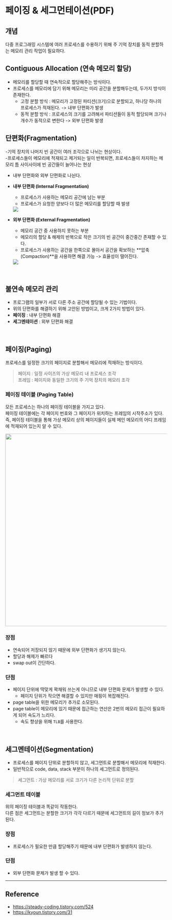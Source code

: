 # 페이징 & 세그먼테이션(PDF)

## 개념
다중 프로그래밍 시스템에 여러 프로세스를 수용하기 위해 주 기억 장치를 동적 분할하는 메모리 관리 작업이 필요하다. </br>

## Contiguous Allocation (연속 메모리 할당)
- 메모리를 할당할 때 연속적으로 할당해주는 방식이다. </br>
- 프로세스를 메모리에 담기 위해 메모리는 미리 공간을 분할해두는데, 두가지 방식이 존재한다.
  - 고정 분할 방식 : 메모리가 고정된 파티션(크기)으로 분할되고, 하나당 하나의 프로세스가 적재된다. -> 내부 단편화가 발생
  - 동적 분할 방식 : 프로세스의 크기를 고려해서 파티션들이 동적 할당되며 크기나 개수가 동적으로 변한다 -> 외부 단편화 발생 </br>



## 단편화(Fragmentation)
-기억 장치의 나머지 빈 공간이 여러 조각으로 나뉘는 현상이다. </br>
-프로세스들이 메모리에 적재되고 제거되는 일이 반복되면, 프로세스들이 차지하는 메모리 틈 사이사이에 빈 공간들이 늘어나는 현상 </br>
- 내부 단편화와 외부 단편화로 나뉜다.
- **내부 단편화 (Internal Fragmentation)**
  - 프로세스가 사용하는 메모리 공간에 남는 부분
  - 프로세스가 요청한 양보다 더 많은 메모리를 할당할 때 발생
  <img src = "https://user-images.githubusercontent.com/102718303/210676423-bb09a5c8-8d20-4820-a210-69e821adf060.png">

- **외부 단편화 (External Fragmentation)**
  - 메모리  공간 중 사용하지 못하는 부분
  - 메모리의 할당 & 해제의 반복으로 작은 크기의 빈 공간이 중간중간 존재할 수 있다.
  - 프로세스가 사용하는 공간을 한쪽으로 몰아서 공간을 확보하는 **압축(Compaction)**을 사용하면 해결 가능 -> 효율성이 떨어진다.
  <img src = "https://user-images.githubusercontent.com/102718303/210676654-bf1aa192-243e-4142-899a-4c4856fdb46b.png">

</br>


## 불연속 메모리 관리
- 프로그램의 일부가 서로 다른 주소 공간에 할당될 수 있는 기법이다. </br>
- 위의 단편화를 해결하기 위해 고안된 방법이고, 크게 2가지 방법이 있다. </br>
- **페이징** : 내부 단편화 해결
- **세그멘테이션** : 외부 단편화 해결

</br>


## 페이징(Paging)
프로세스를 일정한 크기의 페이지로 분할해서 메모리에 적재하는 방식이다.

> 페이지 : 일정 사이즈의 가상 메모리 내 프로세스 조각 </br>
> 프레임 : 페이지와 동일한 크기의 주 기억 장치의 메모리 조각



### 페이징 테이블 (Paging Table)
모든 프로세스는 하나의 페이징 테이블을 가지고 있다. </br>
페이징 테이블에는 각 페이지 번호와 그 페이지가 위치하는 프레임의 시작주소가 있다. </br>
즉, 페이징 테이블을 통해 가상 메모리 상의 페이지들이 실제 메인 메모리의 어디 프레임에 적재되어 있는지 알 수 있다. </br>

<img width="600" src="https://img1.daumcdn.net/thumb/R1280x0/?scode=mtistory2&fname=https%3A%2F%2Fblog.kakaocdn.net%2Fdn%2FlUpSH%2FbtrfV9pcZrh%2FWtBruLdUe5uDYa2zpET6uK%2Fimg.png">



### 장점
- 연속되어 저장되지 않기 때문에 외부 단편화가 생기지 않는다.
- 할당과 해제가 빠르다
- swap out이 간단하다.



### 단점
- 페이지 단위에 딱맞게 꽉채워 쓰는게 아니므로 내부 단편화 문제가 발생할 수 있다. </br>
  - 페이지 단위가 작으면 해결할 수 있지만 매핑이 복잡해진다.
- page table을 위한 메모리가 추가로 소모된다.
- page table이 메모리에 있기 때문에 접근하는 연산은 2번의 메모리 접근이 필요하게 되어 속도가 느리다.
  - 속도 향상을 위해 `TLB`를 사용한다.
  
</br>


## 세그멘테이션(Segmentation)
- 프로세스를 페이지 단위로 분할하지 않고, 세그먼트로 분할해서 메모리에 적재한다.
- 일반적으로 code, data, stack 부분이 하나의 세그먼트로 정의된다.

> 세그먼트 : 가상 메모리를 서로 크기가 다른 논리적 단위로 분할


### 세그먼트 테이블
위의 페이징 테이블과 똑같이 작동한다. </br>
다른 점은 세그먼트는 분할한 크기가 각각 다르기 때문에 세그먼트의 길이 정보가 추가된다.


### 장점
- 프로세스가 필요한 만큼 할당해주기 때문에 내부 단편화가 발생하지 않는다. 


### 단점
- 외부 단편화 문제가 발생 할 수 있다.

----

## Reference
- https://steady-coding.tistory.com/524
- https://kyoun.tistory.com/31




